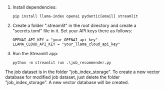 1. Install dependencies:
   ```
   pip install llama-index openai pydantic[email] streamlit
   ```

2. Create a folder ".streamlit" in the root directory and create a "secrets.toml" file in it. Set your API keys there as follows:
   ```
   OPENAI_API_KEY = "your_OPENAI_api_key"
   LLAMA_CLOUD_API_KEY = "your_llama_cloud_api_key"
   ```

3. Run the Streamlit app:
   ```
   python -m streamlit run .\job_recommender.py  
   ```
The job dataset is in the folder "job_index_storage". To create a new vector database for modified job dataset, just delete the folder "job_index_storage". A new vector database will be created. 

